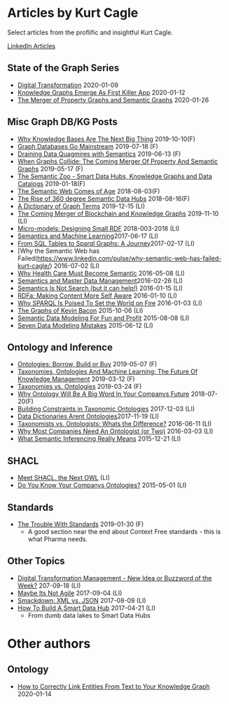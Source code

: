 # Articles by Kurt Cagle

Select articles from the proflific and insightful Kurt Cagle.


[LinkedIn Articles](https://www.linkedin.com/in/kurtcagle/detail/recent-activity/posts/)

## State of the Graph Series

* [Digital Transformation](https://www.linkedin.com/pulse/state-graph-digital-transformation-kurt-cagle/) 2020-01-09
* [Knowledge Graphs Emerge As First Killer App](https://www.linkedin.com/pulse/state-graph-knowledge-graphs-emerge-first-killer-app-kurt-cagle/?trackingId=qj76%2BYg0R3et74k1sKTsxw%3D%3D) 2020-01-12
* [The Merger of Property Graphs and Semantic Graphs](https://www.linkedin.com/pulse/state-graph-merger-property-graphs-semantic-kurt-cagle/) 2020-01-26

## Misc Graph DB/KG Posts

* [Why Knowledge Bases Are The Next Big Thing](https://www.forbes.com/sites/cognitiveworld/2019/10/10/why-knowledge-bases-are-the-next-big-thing/#29f317deb3f2) 2019-10-10(F)
* [Graph Databases Go Mainstream](https://www.forbes.com/sites/cognitiveworld/2019/07/18/graph-databases-go-mainstream/#7bd4bb9b179d) 2019-07-18 (F)
* [Draining Data Quagmires with Semantics](https://www.forbes.com/sites/cognitiveworld/2019/06/13/draining-data-quagmires-with-semantics/#1566120f13d9) 2019-06-13 (F)
* [When Graphs Collide: The Coming Merger Of Property And Semantic Graphs](https://www.forbes.com/sites/cognitiveworld/2019/03/17/when-graphs-collide-the-coming-merger-of-property-and-semantic-graphs/#cb87382c0b01) 2019-05-17 (F)
* [The Semantic Zoo - Smart Data Hubs, Knowledge Graphs and Data Catalogs](https://www.forbes.com/sites/cognitiveworld/2019/01/18/the-semantic-zoo-smart-data-hubs-knowledge-bases-and-data-catalogs/#3b6b2ac1669c) 2019-01-18(F)
* [The Semantic Web Comes of Age](https://www.forbes.com/sites/cognitiveworld/2018/08/03/the-importance-of-schema-org/#9eeacad33b94) 2018-08-03(F)
* [The Rise of 360 degree Semantic Data Hubs](https://www.forbes.com/sites/cognitiveworld/2018/08/16/holistic-information-the-rise-of-360-semantic-data-hubs/#46af1d91217a) 2018-08-16(F)
* [A Dictionary of Graph Terms](https://www.linkedin.com/pulse/dictionary-graph-terms-kurt-cagle/) 2019-12-15 (LI)
* [The Coming Merger of Blockchain and Knowledge Graphs](https://www.linkedin.com/pulse/coming-merger-blockchain-knowledge-graphs-kurt-cagle/) 2019-11-10 (LI)
* [Micro-models: Designing Small RDF](https://www.linkedin.com/pulse/micro-models-designing-small-rdf-kurt-cagle/) 2018-003-2018 (LI)
* [Semantics and Machine Learning](https://www.linkedin.com/pulse/semantics-machine-learning-kurt-cagle/)2017-06-17 (LI)
* [From SQL Tables to Sparql Graphs: A Journey](https://www.linkedin.com/pulse/from-sql-tables-sparql-graphs-journey-kurt-cagle/)2017-02-17 (LI)
* [Why the Semantic Web has Failed(https://www.linkedin.com/pulse/why-semantic-web-has-failed-kurt-cagle/) 2016-07-02 (LI)
* [Why Health Care Must Become Semantic](https://www.linkedin.com/pulse/semantics-health-care-kurt-cagle/) 2016-05-08 (LI)
* [Semantics and Master Data Management](https://www.linkedin.com/pulse/semantics-master-data-management-kurt-cagle/)2016-02-26 (LI)
* [Semantics Is Not Search (but it can help!)](https://www.linkedin.com/pulse/semantics-search-can-help-kurt-cagle/) 2016-01-15 (LI)
* [RDFa: Making Content More Self Aware](https://www.linkedin.com/pulse/rdfa-making-content-more-self-aware-kurt-cagle/) 2016-01-10 (LI)
* [Why SPARQL Is Poised To Set the World on Fire](https://www.linkedin.com/pulse/why-sparql-poised-set-world-fire-kurt-cagle/) 2016-01-03 (LI)
* [The Graphs of Kevin Bacon](https://www.linkedin.com/pulse/graphs-kevin-bacon-kurt-cagle/) 2015-10-06 (LI)
* [Semantic Data Modeling For Fun and Profit](https://www.linkedin.com/pulse/semantic-data-modeling-fun-profit-kurt-cagle/) 2015-08-08 (LI)
* [Seven Data Modeling Mistakes](https://www.linkedin.com/pulse/seven-data-modeling-mistakes-kurt-cagle/) 2015-06-12 (LI)


## Ontology and Inference

* [Ontologies: Borrow, Build or Buy](https://www.forbes.com/sites/cognitiveworld/2019/05/07/ontologies-borrow-build-or-buy/#1196c8dcfdec) 2019-05-07 (F)
* [Taxonomies, Ontologies And Machine Learning: The Future Of Knowledge Management](https://www.forbes.com/sites/cognitiveworld/2019/03/12/taxonomies-ontologies-and-machine-learning-the-future-of-knowledge-management/#7db7e6646e85) 2019-03-12 (F)
* [Taxonomies vs. Ontologies](https://www.forbes.com/sites/cognitiveworld/2019/03/24/taxonomies-vs-ontologies/#2fb9294c7d53) 2019-03-24 (F)
* [Why Ontology Will Be A Big Word In Your Companys Future](https://www.forbes.com/sites/cognitiveworld/2018/07/20/why-ontology-will-be-a-big-word-in-your-companys-future/#252f80ea7b94) 2018-07-20(F)
* [Building Constraints in Taxonomic Ontologies](https://www.linkedin.com/pulse/my-car-subaru-outback-kurt-cagle/) 2017-12-03 (LI)
* [Data Dictionaries Arent Ontologies](https://www.linkedin.com/pulse/data-dictionaries-arent-ontologies-kurt-cagle/)2017-11-19 (LI)
* [Taxonomists vs. Ontologists: Whats the Difference?](https://www.linkedin.com/pulse/taxonomy-vs-ontology-whats-difference-kurt-cagle/) 2016-06-11 (LI)
* [Why Most Companies Need An Ontologist (or Two)](https://www.linkedin.com/in/kurtcagle/detail/recent-activity/posts/) 2016-03-03 (LI)
* [What Semantic Inferencing Really Means](https://www.linkedin.com/pulse/what-semantic-inferencing-really-means-kurt-cagle/) 2015-12-21 (LI)


## SHACL
* [Meet SHACL, the Next OWL](https://www.linkedin.com/pulse/meet-shacl-next-owl-kurt-cagle/) (LI)
* [Do You Know Your Companys Ontologies?](https://www.linkedin.com/pulse/do-you-know-your-companys-ontologies-kurt-cagle/) 2015-05-01 (LI)

## Standards
* [The Trouble With Standards](https://www.forbes.com/sites/cognitiveworld/2019/01/30/the-trouble-with-standards/#359bd9cb71b3) 2019-01-30 (F)
    * A good section near the end about Context Free standards - this is what Pharma needs.


## Other Topics
* [Digital Transformation Management - New Idea or Buzzword of the Week?](https://www.linkedin.com/pulse/digital-transformation-management-new-idea-buzzword-kurt-cagle/) 207-09-18 (LI)
* [Maybe Its Not Agile](https://www.linkedin.com/pulse/maybe-its-agile-kurt-cagle/) 2017-09-04 (LI)
* [Smackdown: XML vs. JSON](https://www.linkedin.com/pulse/smackdown-xml-vs-json-kurt-cagle/)  2017-08-09 (LI)
* [How To Build A Smart Data Hub](https://www.linkedin.com/pulse/how-build-smart-data-hub-kurt-cagle/) 2017-04-21 (LI)
    * From dumb data lakes to Smart Data Hubs


# Other authors

## Ontology
* [How to Correctly Link Entities From Text to Your Knowledge Graph](https://www.poolparty.biz/blogposts/how-to-correctly-link-entities-from-text-to-your-knowledge-graph/?utm_content=112513630&utm_medium=social&utm_source=twitter&hss_channel=tw-17189369) 2020-01-14